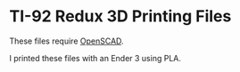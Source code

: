 # TI-92 Redux 3D Printing Files

These files require [OpenSCAD](http://openscad.org/).

I printed these files with an Ender 3 using PLA.
